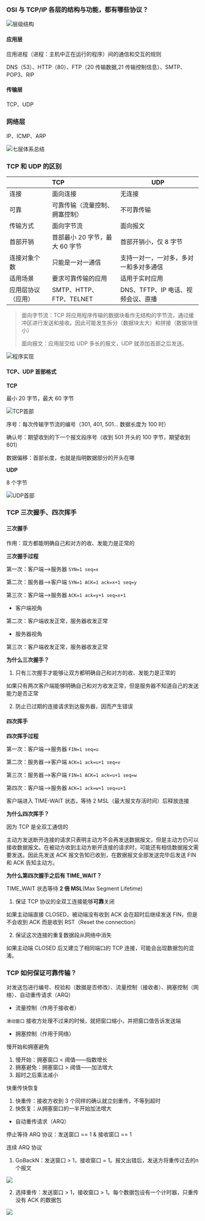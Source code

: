 ### OSI 与 TCP/IP 各层的结构与功能，都有哪些协议？

![层级结构](https://images.xiaozhuanlan.com/photo/2019/5ae3e9cebae172f793aac837fbab5c9b.png)

#### 应用层

应用进程（进程：主机中正在运行的程序）间的通信和交互的规则

DNS（53）、HTTP（80）、FTP（20 传输数据,21 传输控制信息）、SMTP、POP3、RIP

#### 传输层

TCP、UDP

### 网络层

IP、ICMP、ARP

![七层体系总结](https://images.xiaozhuanlan.com/photo/2019/2057ef65725794622d3d6479a9d300a3.png)



### TCP 和 UDP 的区别

|                    | TCP                            | UDP                                    |
| :----------------- | :----------------------------- | -------------------------------------- |
| 连接               | 面向连接                       | 无连接                                 |
| 可靠               | 可靠传输（流量控制、拥塞控制） | 不可靠传输                             |
| 传输方式           | 面向字节流                     | 面向报文                               |
| 首部开销           | 首部最小 20 字节，最大 60 字节 | 首部开销小，仅 8 字节                  |
| 连接对象个数       | 只能是一对一通信               | 支持一对一，一对多，多对一和多对多通信 |
| 适用场景           | 要求可靠传输的应用             | 适用于实时应用                         |
| 应用层协议（应用） | SMTP、HTTP、FTP、TELNET        | DNS、TFTP、IP 电话、视频会议、直播     |

> 面向字节流：TCP 将应用程序传输的数据块看作无结构的字节流，通过缓冲区进行发送和接收。因此可能发生拆分（数据块太大）和拼接（数据块很小）
>
> 面向报文：应用层交给 UDP 多长的报文，UDP 就添加首部之后发送。

![程序实现](https://img-my.csdn.net/uploads/201303/15/1363304870_3150.jpg)

#### TCP、UDP 首部格式

**TCP**

最小 20 字节，最大 60 字节

![TCP首部](https://pic3.zhimg.com/80/v2-3bd45a13afe868cae6225d75b85e9c36_720w.jpg)

序号：每次传输字节流的编号（301, 401, 501... 数据长度为 100 时）

确认号：期望收到的下一个报文段序号（收到 501 开头的 100 字节，期望收到 601）

数据偏移：首部长度，也就是指明数据部分的开头在哪

**UDP**

 8 个字节

![UDP首部](https://pic1.zhimg.com/80/v2-c01a6511abf81f867fd0e531bd51af2c_720w.jpg)

### TCP 三次握手、四次挥手

#### 三次握手

作用：双方都能明确自己和对方的收、发能力是正常的

**三次握手过程**

第一次：客户端——>服务器 `SYN=1 seq=x`

第二次：服务器——>客户端 `SYN=1 ACK=1 ack=x+1 seq=y`

第三次：客户端——>服务器 `ACK=1 ack=y+1 seq=x+1`

- 客户端视角

第二次：客户端收发正常，服务器收发正常

- 服务器视角

第三次：客户端收发正常，服务器收发正常

**为什么三次握手？**

1. 只有三次握手才能够让双方都明确自己和对方的收、发能力是正常的

如果只有两次客户端能够明确自己和对方收发正常，但是服务器不知道自己的发送能力是否正常

2. 防止已过期的连接请求到达服务器，因而产生错误

#### 四次挥手

**四次挥手过程**

第一次：客户端——>服务器 `FIN=1 seq=u`

第二次：服务器——>客户端 `ACK=1 ack=u+1 seq=v`

第三次：服务器——>客户端 `FIN=1 ACK=1 ack=u+1 seq=w`

第四次：客户端——>服务器 `ACK=1 ack=w+1 seq=u+1`

客户端进入 TIME-WAIT 状态，等待 2 MSL（最大报文存活时间）后释放连接

**为什么四次挥手？**

因为 TCP 是全双工通信的

主动方发送断开连接的请求只表明主动方不会再发送数据报文，但是主动方仍可以接收数据报文。在被动方收到主动方断开连接的请求时，可能还有相信数据报文需要发送。因此先发送 ACK 报文告知已收到，在数据报文全部发送完毕后发送 FIN 和 ACK 告知主动方。

**为什么第四次握手之后有 TIME_WAIT？**

TIME_WAIT 状态等待 **2 倍 MSL**(Max Segment Lifetime)

1. 保证 TCP 协议的全双工连接能够**可靠**关闭 

如果主动端直接 CLOSED，被动端没有收到 ACK 会在超时后继续发送 FIN，但是不会收到 ACK 而是收到 RST（Reset the connection）

2. 保证这次连接的重复数据段从网络中消失

如果主动端 CLOSED 后又建立了相同端口的 TCP 连接，可能会出现数据包的混淆。

### TCP 如何保证可靠传输？

对发送包进行编号、校验和（数据是否修改）、流量控制（接收者）、拥塞控制（网络）、自动重传请求（ARQ）

- 流量控制（作用于接收者）

`滑动窗口` 接收方处理不过来的时候，就把窗口缩小，并把窗口值告诉发送端

- 拥塞控制（作用于网络）

慢开始和拥塞避免

1. 慢开始：拥塞窗口 < 阈值——指数增长
2. 拥塞避免：拥塞窗口 > 阈值——加法增大
3. 超时之后乘法减小

快重传快恢复

1. 快重传：接收方收到 3 个同样的确认就立刻重传，不等到超时
2. 快恢复：从拥塞窗口的一半开始加法增大

- 自动重传请求（ARQ）

停止等待 ARQ 协议：发送窗口 == 1 & 接收窗口 == 1

连续 ARQ 协议

1. GoBackN：发送窗口 > 1，接收窗口 = 1。报文出错后，发送方将重传过去的n个报文

![](https://upload-images.jianshu.io/upload_images/1341067-e6e506705bd6e74c.png?imageMogr2/auto-orient/strip|imageView2/2/w/451/format/webp)

2. 选择重传：发送窗口 > 1，接收窗口 > 1。每个数据包设有一个计时器，只重传没有 ACK 的数据包

![](https://upload-images.jianshu.io/upload_images/1341067-05a695c438a64f89.png?imageMogr2/auto-orient/strip|imageView2/2/w/644/format/webp)

